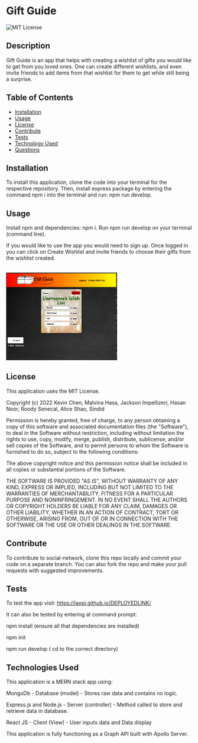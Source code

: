 # Gift Guide


![MIT License](https://img.shields.io/badge/License-MIT-yellow.svg "MIT badge")

## Description

Gift Guide is an app that helps with creating a wishlist of gifts you would like to get from you loved ones. One can create different wishlists, and even invite friends to add items from that wishlist for them to get while still being a surprise.


## Table of Contents

- [Installation](#installation)
- [Usage](#usage)
- [License](#license)
- [Contribute](#contribute)
- [Tests](#tests)
- [Technology Used](#technology-used)
- [Questions](#questions)

## Installation

To install this application, clone the code into your terminal for the respective repository. Then, install express package by entering the command npm i into the terminal and run: npm run develop.

## Usage

Install npm and dependencies: npm i.
Run npm run develop on your terminal (command line).

If you would like to use the app you would need to sign up. Once logged in you can click on Create Wishlist and invite friends to choose their gifts from the wishlist created.

<br><img src="./client/src/assets/images/mainscreenshot.jpg" style="width:300px; height auto;">


## License

This application uses the MIT License.

Copyright (c) 2022 Kevin Chen, Malvina Hasa, Jackson Impellizeri, Hasan Noor, Roody Senecal, Alice Shao, Sindid

Permission is hereby granted, free of charge, to any person obtaining a copy
of this software and associated documentation files (the "Software"), to deal
in the Software without restriction, including without limitation the rights
to use, copy, modify, merge, publish, distribute, sublicense, and/or sell
copies of the Software, and to permit persons to whom the Software is
furnished to do so, subject to the following conditions:

The above copyright notice and this permission notice shall be included in all
copies or substantial portions of the Software.

THE SOFTWARE IS PROVIDED "AS IS", WITHOUT WARRANTY OF ANY KIND, EXPRESS OR
IMPLIED, INCLUDING BUT NOT LIMITED TO THE WARRANTIES OF MERCHANTABILITY,
FITNESS FOR A PARTICULAR PURPOSE AND NONINFRINGEMENT. IN NO EVENT SHALL THE
AUTHORS OR COPYRIGHT HOLDERS BE LIABLE FOR ANY CLAIM, DAMAGES OR OTHER
LIABILITY, WHETHER IN AN ACTION OF CONTRACT, TORT OR OTHERWISE, ARISING FROM,
OUT OF OR IN CONNECTION WITH THE SOFTWARE OR THE USE OR OTHER DEALINGS IN THE
SOFTWARE.

## Contribute

To contribute to social-network, clone this repo locally and commit your code on a separate branch. You can also fork the repo and make your pull requests with suggested improvements.

## Tests

To test the app visit: https://jaxpi.github.io/DEPLOYEDLINK/

It can also be tested by entering at command prompt:

npm install (ensure all that dependencies are installed)

npm init

npm run develop ( cd to the correct directory)

## Technologies Used

This application is a MERN stack app using:

MongoDb - Database (model) - Stores raw data and contains no logic.

Express.js and Node.js - Server (controller) - Method called to store and retrieve data in database.

React JS - Client (View) - User inputs data and Data display

This application is fully functioning as a Graph API built with Apollo Server.
